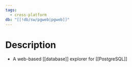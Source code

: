 ```yaml
---
tags:
  - cross-platform
db: "[[!db/sw/pgweb|pgweb]]"
---
```

# Description
- A web-based [[database]] explorer for [[PostgreSQL]]
